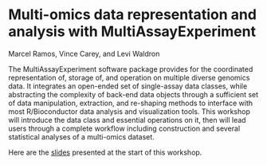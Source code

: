 # Multi-omics data representation and analysis with MultiAssayExperiment

Marcel Ramos, Vince Carey, and Levi Waldron

The MultiAssayExperiment software package provides for the coordinated representation of, storage of, and operation on multiple diverse genomics data. It integrates an open-ended set of single-assay data classes, while abstracting the complexity of back-end data objects through a sufficient set of data manipulation, extraction, and re-shaping methods to interface with most R/Bioconductor data analysis and visualization tools. This workshop will introduce the data class and essential operations on it, then will lead users through a complete workflow including construction and several statistical analyses of a multi-omics dataset.

Here are the [slides](https://github.com/waldronlab/presentations/blob/master/Waldron_2017-07-28_Bioc2017-MultiAssayExperimentWorkshop.pptx?raw=true) presented at the start of this workshop.
